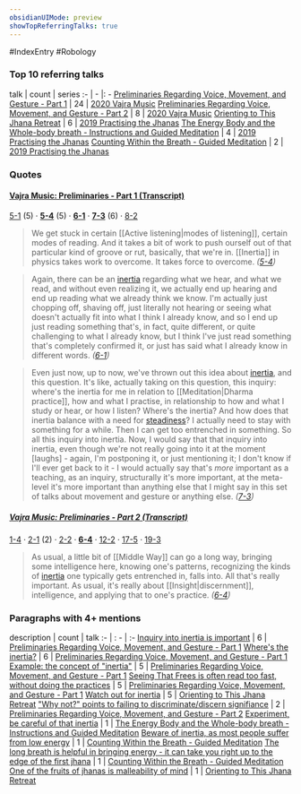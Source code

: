```yaml
---
obsidianUIMode: preview
showTopReferringTalks: true
---
```

#IndexEntry #Robology

### Top 10 referring talks
talk | count | series
:- | - |: -
<a data-href="Preliminaries Regarding Voice, Movement, and Gesture - Part 1" href="Preliminaries+Regarding+Voice%2C+Movement%2C+and+Gesture+-+Part+1" class="internal-link">Preliminaries Regarding Voice, Movement, and Gesture - Part 1</a> | 24 | <a data-href="2020 Vajra Music" href="2020+Vajra+Music" class="internal-link">2020 Vajra Music</a>
<a data-href="Preliminaries Regarding Voice, Movement, and Gesture - Part 2" href="Preliminaries+Regarding+Voice%2C+Movement%2C+and+Gesture+-+Part+2" class="internal-link">Preliminaries Regarding Voice, Movement, and Gesture - Part 2</a> | 8 | <a data-href="2020 Vajra Music" href="2020+Vajra+Music" class="internal-link">2020 Vajra Music</a>
<a data-href="Orienting to This Jhana Retreat" href="Orienting+to+This+Jhana+Retreat" class="internal-link">Orienting to This Jhana Retreat</a> | 6 | <a data-href="2019 Practising the Jhanas" href="2019+Practising+the+Jhanas" class="internal-link">2019 Practising the Jhanas</a>
<a data-href="The Energy Body and the Whole-body breath - Instructions and Guided Meditation" href="The+Energy+Body+and+the+Whole-body+breath+-+Instructions+and+Guided+Meditation" class="internal-link">The Energy Body and the Whole-body breath - Instructions and Guided Meditation</a> | 4 | <a data-href="2019 Practising the Jhanas" href="2019+Practising+the+Jhanas" class="internal-link">2019 Practising the Jhanas</a>
<a data-href="Counting Within the Breath - Guided Meditation" href="Counting+Within+the+Breath+-+Guided+Meditation" class="internal-link">Counting Within the Breath - Guided Meditation</a> | 2 | <a data-href="2019 Practising the Jhanas" href="2019+Practising+the+Jhanas" class="internal-link">2019 Practising the Jhanas</a>

### Quotes
#### <a aria-label-position="top" aria-label="0301 Preliminaries Regarding Voice, Movement, and Gesture - Part 1" data-href="0301 Preliminaries Regarding Voice, Movement, and Gesture - Part 1" href="0301+Preliminaries+Regarding+Voice%2C+Movement%2C+and+Gesture+-+Part+1" class="internal-link">Vajra Music: Preliminaries - Part 1 (Transcript)</a>
<span class="counts"><a aria-label-position="top" aria-label="0301 Preliminaries Regarding Voice, Movement, and Gesture - Part 1 > 5-1" data-href="0301 Preliminaries Regarding Voice, Movement, and Gesture - Part 1#5-1" href="0301+Preliminaries+Regarding+Voice%2C+Movement%2C+and+Gesture+-+Part+1#5-1" class="internal-link">5-1</a> (5) · **<a aria-label-position="top" aria-label="0301 Preliminaries Regarding Voice, Movement, and Gesture - Part 1 > 5-4" data-href="0301 Preliminaries Regarding Voice, Movement, and Gesture - Part 1#5-4" href="0301+Preliminaries+Regarding+Voice%2C+Movement%2C+and+Gesture+-+Part+1#5-4" class="internal-link">5-4</a>** (5) · **<a aria-label-position="top" aria-label="0301 Preliminaries Regarding Voice, Movement, and Gesture - Part 1 > 6-1" data-href="0301 Preliminaries Regarding Voice, Movement, and Gesture - Part 1#6-1" href="0301+Preliminaries+Regarding+Voice%2C+Movement%2C+and+Gesture+-+Part+1#6-1" class="internal-link">6-1</a>** · **<a aria-label-position="top" aria-label="0301 Preliminaries Regarding Voice, Movement, and Gesture - Part 1 > 7-3" data-href="0301 Preliminaries Regarding Voice, Movement, and Gesture - Part 1#7-3" href="0301+Preliminaries+Regarding+Voice%2C+Movement%2C+and+Gesture+-+Part+1#7-3" class="internal-link">7-3</a>** (6) · <a aria-label-position="top" aria-label="0301 Preliminaries Regarding Voice, Movement, and Gesture - Part 1 > 8-2" data-href="0301 Preliminaries Regarding Voice, Movement, and Gesture - Part 1#8-2" href="0301+Preliminaries+Regarding+Voice%2C+Movement%2C+and+Gesture+-+Part+1#8-2" class="internal-link">8-2</a></span>

> We get stuck in certain [[Active listening|modes of listening]], certain modes of reading. And it takes a bit of work to push ourself out of that particular kind of groove or rut, basically, that we're in. [[Inertia]] in physics takes work to overcome. It takes force to overcome. _(<a aria-label-position="top" aria-label="0301 Preliminaries Regarding Voice, Movement, and Gesture - Part 1 > 5-4" data-href="0301 Preliminaries Regarding Voice, Movement, and Gesture - Part 1#5-4" href="0301+Preliminaries+Regarding+Voice%2C+Movement%2C+and+Gesture+-+Part+1#5-4" class="internal-link">5-4</a>)_

> Again, there can be an <a data-href="inertia" href="inertia" class="internal-link">inertia</a> regarding what we hear, and what we read, and without even realizing it, we actually end up hearing and end up reading what we already think we know. I'm actually just chopping off, shaving off, just literally not hearing or seeing what doesn't actually fit into what I think I already know, and so I end up just reading something that's, in fact, quite different, or quite challenging to what I already know, but I think I've just read something that's completely confirmed it, or just has said what I already know in different words. _(<a aria-label-position="top" aria-label="0301 Preliminaries Regarding Voice, Movement, and Gesture - Part 1 > 6-1" data-href="0301 Preliminaries Regarding Voice, Movement, and Gesture - Part 1#6-1" href="0301+Preliminaries+Regarding+Voice%2C+Movement%2C+and+Gesture+-+Part+1#6-1" class="internal-link">6-1</a>)_

> Even just now, up to now, we've thrown out this idea about <a data-href="inertia" href="inertia" class="internal-link">inertia</a>, and this question. It's like, actually taking on this question, this inquiry: where's the inertia for me in relation to [[Meditation|Dharma practice]], how and what I practise, in relationship to how and what I study or hear, or how I listen? Where's the inertia? And how does that inertia balance with a need for <a data-href="steadiness" href="steadiness" class="internal-link">steadiness</a>? I actually need to stay with something for a while. Then I can get too entrenched in something. So all this inquiry into inertia. Now, I would say that that inquiry into inertia, even though we're not really going into it at the moment [laughs] - again, I'm postponing it, or just mentioning it; I don't know if I'll ever get back to it - I would actually say that's _more_ important as a teaching, as an inquiry, structurally it's more important, at the meta-level it's more important than anything else that I might say in this set of talks about movement and gesture or anything else. _(<a aria-label-position="top" aria-label="0301 Preliminaries Regarding Voice, Movement, and Gesture - Part 1 > 7-3" data-href="0301 Preliminaries Regarding Voice, Movement, and Gesture - Part 1#7-3" href="0301+Preliminaries+Regarding+Voice%2C+Movement%2C+and+Gesture+-+Part+1#7-3" class="internal-link">7-3</a>)_

##### <a aria-label-position="top" aria-label="0302 Preliminaries Regarding Voice, Movement, and Gesture - Part 2" data-href="0302 Preliminaries Regarding Voice, Movement, and Gesture - Part 2" href="0302+Preliminaries+Regarding+Voice%2C+Movement%2C+and+Gesture+-+Part+2" class="internal-link">Vajra Music: Preliminaries - Part 2 (Transcript)</a>
<span class="counts"><a aria-label-position="top" aria-label="0302 Preliminaries Regarding Voice, Movement, and Gesture - Part 2 > 1-4" data-href="0302 Preliminaries Regarding Voice, Movement, and Gesture - Part 2#1-4" href="0302+Preliminaries+Regarding+Voice%2C+Movement%2C+and+Gesture+-+Part+2#1-4" class="internal-link">1-4</a> · <a aria-label-position="top" aria-label="0302 Preliminaries Regarding Voice, Movement, and Gesture - Part 2 > 2-1" data-href="0302 Preliminaries Regarding Voice, Movement, and Gesture - Part 2#2-1" href="0302+Preliminaries+Regarding+Voice%2C+Movement%2C+and+Gesture+-+Part+2#2-1" class="internal-link">2-1</a> (2) · <a aria-label-position="top" aria-label="0302 Preliminaries Regarding Voice, Movement, and Gesture - Part 2 > 2-2" data-href="0302 Preliminaries Regarding Voice, Movement, and Gesture - Part 2#2-2" href="0302+Preliminaries+Regarding+Voice%2C+Movement%2C+and+Gesture+-+Part+2#2-2" class="internal-link">2-2</a> · **<a aria-label-position="top" aria-label="0302 Preliminaries Regarding Voice, Movement, and Gesture - Part 2 > 6-4" data-href="0302 Preliminaries Regarding Voice, Movement, and Gesture - Part 2#6-4" href="0302+Preliminaries+Regarding+Voice%2C+Movement%2C+and+Gesture+-+Part+2#6-4" class="internal-link">6-4</a>** · <a aria-label-position="top" aria-label="0302 Preliminaries Regarding Voice, Movement, and Gesture - Part 2 > 12-2" data-href="0302 Preliminaries Regarding Voice, Movement, and Gesture - Part 2#12-2" href="0302+Preliminaries+Regarding+Voice%2C+Movement%2C+and+Gesture+-+Part+2#12-2" class="internal-link">12-2</a> · <a aria-label-position="top" aria-label="0302 Preliminaries Regarding Voice, Movement, and Gesture - Part 2 > 17-5" data-href="0302 Preliminaries Regarding Voice, Movement, and Gesture - Part 2#17-5" href="0302+Preliminaries+Regarding+Voice%2C+Movement%2C+and+Gesture+-+Part+2#17-5" class="internal-link">17-5</a> · <a aria-label-position="top" aria-label="0302 Preliminaries Regarding Voice, Movement, and Gesture - Part 2 > 19-3" data-href="0302 Preliminaries Regarding Voice, Movement, and Gesture - Part 2#19-3" href="0302+Preliminaries+Regarding+Voice%2C+Movement%2C+and+Gesture+-+Part+2#19-3" class="internal-link">19-3</a></span>

> As usual, a little bit of [[Middle Way]] can go a long way, bringing some intelligence here, knowing one's patterns, recognizing the kinds of <a data-href="inertia" href="inertia" class="internal-link">inertia</a> one typically gets entrenched in, falls into. All that's really important. As usual, it's really about [[Insight|discernment]], intelligence, and applying that to one's practice. _(<a aria-label-position="top" aria-label="0302 Preliminaries Regarding Voice, Movement, and Gesture - Part 2 > 6-4" data-href="0302 Preliminaries Regarding Voice, Movement, and Gesture - Part 2#6-4" href="0302+Preliminaries+Regarding+Voice%2C+Movement%2C+and+Gesture+-+Part+2#6-4" class="internal-link">6-4</a>)_

### Paragraphs with 4+ mentions
description | count | talk
:- | : - | :-
<a aria-label-position="top" aria-label="Preliminaries Regarding Voice, Movement, and Gesture - Part 1 > Inquiry into inertia is important" data-href="Preliminaries Regarding Voice, Movement, and Gesture - Part 1#Inquiry into inertia is important" href="Preliminaries+Regarding+Voice%2C+Movement%2C+and+Gesture+-+Part+1#Inquiry+into+inertia+is+important" class="internal-link">Inquiry into inertia is important</a> | 6 | <a data-href="Preliminaries Regarding Voice, Movement, and Gesture - Part 1" href="Preliminaries+Regarding+Voice%2C+Movement%2C+and+Gesture+-+Part+1" class="internal-link">Preliminaries Regarding Voice, Movement, and Gesture - Part 1</a>
<a aria-label-position="top" aria-label="Preliminaries Regarding Voice, Movement, and Gesture - Part 1 > Wheres the inertia" data-href="Preliminaries Regarding Voice, Movement, and Gesture - Part 1#Where's the inertia" href="Preliminaries+Regarding+Voice%2C+Movement%2C+and+Gesture+-+Part+1#Where%27s+the+inertia" class="internal-link">Where&#x27;s the inertia?</a> | 6 | <a data-href="Preliminaries Regarding Voice, Movement, and Gesture - Part 1" href="Preliminaries+Regarding+Voice%2C+Movement%2C+and+Gesture+-+Part+1" class="internal-link">Preliminaries Regarding Voice, Movement, and Gesture - Part 1</a>
<a aria-label-position="top" aria-label="Preliminaries Regarding Voice, Movement, and Gesture - Part 1 > Example the concept of inertia" data-href="Preliminaries Regarding Voice, Movement, and Gesture - Part 1#Example the concept of inertia" href="Preliminaries+Regarding+Voice%2C+Movement%2C+and+Gesture+-+Part+1#Example+the+concept+of+%22inertia%22" class="internal-link">Example: the concept of &quot;inertia&quot;</a> | 5 | <a data-href="Preliminaries Regarding Voice, Movement, and Gesture - Part 1" href="Preliminaries+Regarding+Voice%2C+Movement%2C+and+Gesture+-+Part+1" class="internal-link">Preliminaries Regarding Voice, Movement, and Gesture - Part 1</a>
<a aria-label-position="top" aria-label="Preliminaries Regarding Voice, Movement, and Gesture - Part 1 > Seeing That Frees is often read too fast without doing the practices" data-href="Preliminaries Regarding Voice, Movement, and Gesture - Part 1#Seeing That Frees is often read too fast without doing the practices" href="Preliminaries+Regarding+Voice%2C+Movement%2C+and+Gesture+-+Part+1#Seeing+That+Frees+is+often+read+too+fast+without+doing+the+practices" class="internal-link">Seeing That Frees is often read too fast, without doing the practices</a> | 5 | <a data-href="Preliminaries Regarding Voice, Movement, and Gesture - Part 1" href="Preliminaries+Regarding+Voice%2C+Movement%2C+and+Gesture+-+Part+1" class="internal-link">Preliminaries Regarding Voice, Movement, and Gesture - Part 1</a>
<a aria-label-position="top" aria-label="Orienting to This Jhana Retreat > Watch out for inertia" data-href="Orienting to This Jhana Retreat#Watch out for inertia" href="Orienting+to+This+Jhana+Retreat#Watch+out+for+inertia" class="internal-link">Watch out for inertia</a> | 5 | <a data-href="Orienting to This Jhana Retreat" href="Orienting+to+This+Jhana+Retreat" class="internal-link">Orienting to This Jhana Retreat</a>
<a aria-label-position="top" aria-label="Preliminaries Regarding Voice, Movement, and Gesture - Part 2 > Why not points to failing to discriminate discern signifiance" data-href="Preliminaries Regarding Voice, Movement, and Gesture - Part 2#Why not points to failing to discriminate discern signifiance" href="Preliminaries+Regarding+Voice%2C+Movement%2C+and+Gesture+-+Part+2#%22Why+not%22+points+to+failing+to+discriminate+discern+signifiance" class="internal-link">&quot;Why not?&quot; points to failing to discriminate/discern signifiance</a> | 2 | <a data-href="Preliminaries Regarding Voice, Movement, and Gesture - Part 2" href="Preliminaries+Regarding+Voice%2C+Movement%2C+and+Gesture+-+Part+2" class="internal-link">Preliminaries Regarding Voice, Movement, and Gesture - Part 2</a>
<a aria-label-position="top" aria-label="The Energy Body and the Whole-body breath - Instructions and Guided Meditation > Experiment be careful of that inertia" data-href="The Energy Body and the Whole-body breath - Instructions and Guided Meditation#Experiment be careful of that inertia" href="The+Energy+Body+and+the+Whole-body+breath+-+Instructions+and+Guided+Meditation#Experiment+be+careful+of+that+inertia" class="internal-link">Experiment, be careful of that inertia</a> | 1 | <a data-href="The Energy Body and the Whole-body breath - Instructions and Guided Meditation" href="The+Energy+Body+and+the+Whole-body+breath+-+Instructions+and+Guided+Meditation" class="internal-link">The Energy Body and the Whole-body breath - Instructions and Guided Meditation</a>
<a aria-label-position="top" aria-label="Counting Within the Breath - Guided Meditation > Beware of inertia as most people suffer from low energy" data-href="Counting Within the Breath - Guided Meditation#Beware of inertia as most people suffer from low energy" href="Counting+Within+the+Breath+-+Guided+Meditation#Beware+of+inertia+as+most+people+suffer+from+low+energy" class="internal-link">Beware of inertia, as most people suffer from low energy</a> | 1 | <a data-href="Counting Within the Breath - Guided Meditation" href="Counting+Within+the+Breath+-+Guided+Meditation" class="internal-link">Counting Within the Breath - Guided Meditation</a>
<a aria-label-position="top" aria-label="Counting Within the Breath - Guided Meditation > The long breath is helpful in bringing energy - it can take you right up to the edge of the first jhana" data-href="Counting Within the Breath - Guided Meditation#The long breath is helpful in bringing energy - it can take you right up to the edge of the first jhana" href="Counting+Within+the+Breath+-+Guided+Meditation#The+long+breath+is+helpful+in+bringing+energy+-+it+can+take+you+right+up+to+the+edge+of+the+first+jhana" class="internal-link">The long breath is helpful in bringing energy - it can take you right up to the edge of the first jhana</a> | 1 | <a data-href="Counting Within the Breath - Guided Meditation" href="Counting+Within+the+Breath+-+Guided+Meditation" class="internal-link">Counting Within the Breath - Guided Meditation</a>
<a aria-label-position="top" aria-label="Orienting to This Jhana Retreat > One of the fruits of jhanas is malleability of mind" data-href="Orienting to This Jhana Retreat#One of the fruits of jhanas is malleability of mind" href="Orienting+to+This+Jhana+Retreat#One+of+the+fruits+of+jhanas+is+malleability+of+mind" class="internal-link">One of the fruits of jhanas is malleability of mind</a> | 1 | <a data-href="Orienting to This Jhana Retreat" href="Orienting+to+This+Jhana+Retreat" class="internal-link">Orienting to This Jhana Retreat</a>

